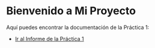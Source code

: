 # Bienvenido a Mi Proyecto

Aquí puedes encontrar la documentación de la Práctica 1:

- [Ir al Informe de la Práctica 1](./Practica_1/Informe.md)
